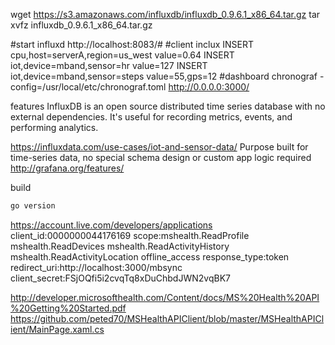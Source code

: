 
wget https://s3.amazonaws.com/influxdb/influxdb_0.9.6.1_x86_64.tar.gz
tar xvfz influxdb_0.9.6.1_x86_64.tar.gz

#start
influxd
http://localhost:8083/#
#client 
inclux
INSERT cpu,host=serverA,region=us_west value=0.64
INSERT iot,device=mband,sensor=hr value=127
INSERT iot,device=mband,sensor=steps value=55,gps=12
#dashboard 
chronograf -config=/usr/local/etc/chronograf.toml
http://0.0.0.0:3000/

features
InfluxDB is an open source distributed time series database with no external dependencies. 
It's useful for recording metrics, events, and performing analytics.

https://influxdata.com/use-cases/iot-and-sensor-data/
Purpose built for time-series data, no special schema design or custom app logic required
http://grafana.org/features/

build
```bash
go version
```
 

https://account.live.com/developers/applications
client_id:0000000044176169
scope:mshealth.ReadProfile mshealth.ReadDevices mshealth.ReadActivityHistory mshealth.ReadActivityLocation offline_access
response_type:token
redirect_uri:http://localhost:3000/mbsync
client_secret:FSjOQfi5i2cvqTq8xDuChbdJWN2vqBK7


http://developer.microsofthealth.com/Content/docs/MS%20Health%20API%20Getting%20Started.pdf 
https://github.com/peted70/MSHealthAPIClient/blob/master/MSHealthAPIClient/MainPage.xaml.cs